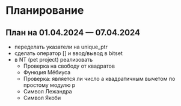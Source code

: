 # Планирование

## План на 01.04.2024 — 07.04.2024

- переделать указатели на unique_ptr
- сделать оператор [] и ввод/вывод в bitset
- в NT (pet project) реализовать
  - Проверка на свободу от квадратов
  - Функция Мёбиуса
  - Проверка: является ли число a квадратичным вычетом по простому модулю p
  - Символ Лежандра
  - Символ Якоби
